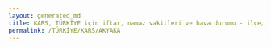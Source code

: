 ```yaml
---
layout: generated_md
title: KARS, TÜRKİYE için iftar, namaz vakitleri ve hava durumu - ilçe/eyalet seç
permalink: /TÜRKİYE/KARS/AKYAKA
---
```


<script type="text/javascript">
  var country = TÜRKİYE;
  var city = KARS;
  var state = AKYAKA;
  var lat = 72;
  var lon = 21;
</script>
